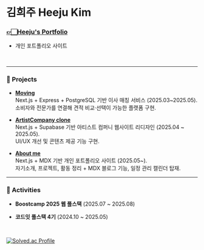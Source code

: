 
# 김희주    Heeju Kim


### [👉🏻Heeju's Portfolio](https://aboutme-inky-nine.vercel.app/)
- 개인 포트폴리오 사이트
<br>

---

### 📌 Projects
- **[Moving](https://github.com/fs-04-Moving/4-moving-team-fe1)**  
  Next.js + Express + PostgreSQL 기반 이사 매칭 서비스 (2025.03~2025.05).  
  소비자와 전문가를 연결해 견적 비교·선택이 가능한 플랫폼 구현.

- **[ArtistCompany clone](https://github.com/lucykim05/ArtistCompany)**  
  Next.js + Supabase 기반 아티스트 컴퍼니 웹사이트 리디자인 (2025.04 ~ 2025.05).  
  UI/UX 개선 및 콘텐츠 제공 기능 구현.

- **[About me](https://github.com/lucykim05/Aboutme)**  
  Next.js + MDX 기반 개인 포트폴리오 사이트 (2025.05~).  
  자기소개, 프로젝트, 활동 정리 + MDX 블로그 기능, 일정 관리 캘린더 탑재.
  


---

### 🚀 Activities
- **Boostcamp 2025 웹 풀스택** (2025.07 ~ 2025.08)  

- **코드잇 풀스택 4기** (2024.10 ~ 2025.05)  



<br>


[![Solved.ac Profile](http://mazassumnida.wtf/api/v2/generate_badge?boj=effelt22)](https://solved.ac/effelt22)



</div>
